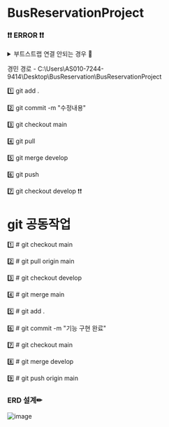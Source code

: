 # BusReservationProject
### ❗❗ ERROR ❗❗
<details>
<summary> 부트스트랩 연결 안되는 경우 🤣 </summary>
<div markdown="1">

### < link rel="stylesheet" href="https://maxcdn.bootstrapcdn.com/bootstrap/4.5.2/css/bootstrap.min.css" > 넣기


</div>
</details>

경민 경로 - C:\Users\AS010-7244-9414\Desktop\BusReservation\BusReservationProject 

1️⃣ git add .

2️⃣ git commit -m "수정내용"

3️⃣ git checkout main

4️⃣ git pull

5️⃣ git merge develop

6️⃣ git push

7️⃣ git checkout develop ❗❗

# git 공동작업
1️⃣ # git checkout main

2️⃣ # git pull origin main

3️⃣ # git checkout develop

4️⃣ # git merge main



5️⃣ # git add .

6️⃣ # git commit -m "기능 구현 완료"

7️⃣ # git checkout main

8️⃣ # git merge develop

9️⃣ # git push origin main


### ERD 설계✏

![image](https://user-images.githubusercontent.com/87464750/202099121-7925254c-9f13-42f4-ade0-3767c3d6d1b1.png)

